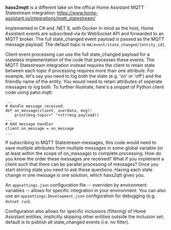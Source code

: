 **hass2mqtt** is a different take on the offical Home Assistant MQTT Statestream integration: https://www.home-assistant.io/integrations/mqtt_statestream/

Implemented in C# and .NET 8, with Docker in mind as the host, Home Assistant events are subscribed via its WebSocket API and forwarded to an MQTT broker. The full state_changed event payload is passed as the MQTT message payload. The default topic is `HA/event/state_changed/{entity_id}`.

Client event processing can use the full state_changed payload for a stateless implementation of the code that processes these events. The MQTT Statestream integration instead requires the client to retain state between each topic if processing requires more than one attribute. For example, let's say you need to log both the state (e.g. 'on' or 'off') and the friendly name of the entity. You would need to retain attributes of seperate messages to log both. To further illustrate, here's a snippet of Python client code using paho.mqtt:

```
...
# Handle message received.
def on_message(client, userdata, msg):
    print(msg.topic+" "+str(msg.payload))
...
# Add message handler
client.on_message = on_message
...
```
If subscribing to MQTT Statestream messages, this code would need to save multiple attributes from multiple messages in some global variable (or at least within the scope of on_message) to complete processing. How do you know the order these messages are received? What if you implement a client such that there can be parallel processing of messages? Once you start storing state you need to ask these questions. Having each state change in one message is one solution, which hass2qtt gives you.

An `appsettings.json` configuration file -- overriden by environment variables -- allows for specific integration in your environment. You can also use an `appsettings.Development.json` configuration for debugging (e.g. `dotnet run`).

Configuration also allows for specific inclusions (filtering) of Home Assistant entities, implicitly skipping other entities outside the inclusion set; default is to publish all state_changed events (i.e. no filter).
